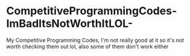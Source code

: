 # CompetitiveProgrammingCodes-ImBadItsNotWorthItLOL-
My Competitive Programming Codes, I'm not really good at it so it's not worth checking them out lol, also some of them don't work either
